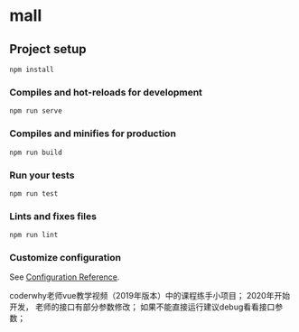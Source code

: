 # mall

## Project setup
```
npm install
```

### Compiles and hot-reloads for development
```
npm run serve
```

### Compiles and minifies for production
```
npm run build
```

### Run your tests
```
npm run test
```

### Lints and fixes files
```
npm run lint
```

### Customize configuration
See [Configuration Reference](https://cli.vuejs.org/config/).

coderwhy老师vue教学视频（2019年版本）中的课程练手小项目；
2020年开始开发， 老师的接口有部分参数修改；
如果不能直接运行建议debug看看接口参数；
